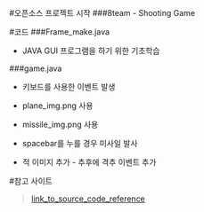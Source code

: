 #오픈소스 프로젝트 시작
###8team - Shooting Game

#코드
###Frame_make.java

* JAVA GUI 프로그램을 하기 위한 기초학습



###game.java

* 키보드를 사용한 이벤트 발생

* plane_img.png 사용

* missile_img.png 사용

* spacebar를 누를 경우 미사일 발사

* 적 이미지 추가 - 추후에 격추 이벤트 추가


#참고 사이트
>[link_to_source_code_reference](http://blog.naver.com/dosem321/40170781167#)
